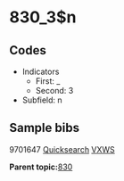 # 830\_3$n

## Codes

-   Indicators
    -   First: \_
    -   Second: 3
-   Subfield: n

## Sample bibs

9701647 [Quicksearch](https://search.library.yale.edu/catalog/9701647) [VXWS](http://prodorbis.library.yale.edu:7014/vxws/GetHoldingsService?bibId=9701647)

**Parent topic:**[830](../../tags/830/830.md)

